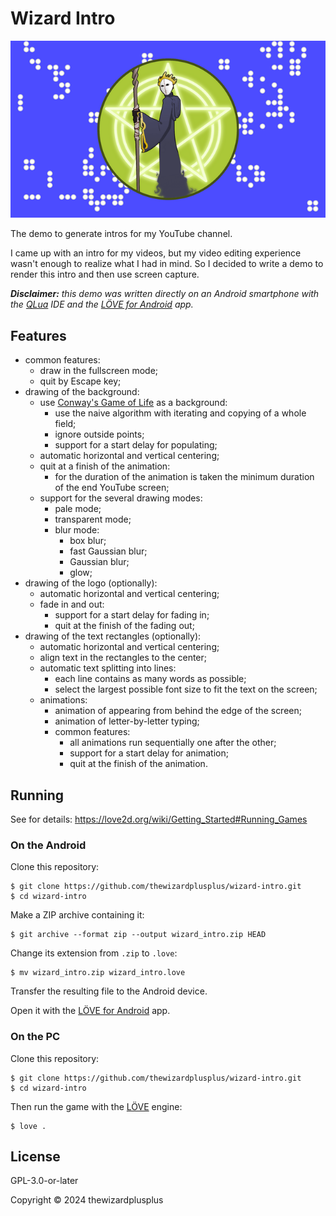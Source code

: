 # Wizard Intro

![](docs/screenshot_1.png)

The demo to generate intros for my YouTube channel.

I came up with an intro for my videos, but my video editing experience wasn't enough to realize what I had in mind. So I decided to write a demo to render this intro and then use screen capture.

_**Disclaimer:** this demo was written directly on an Android smartphone with the [QLua](https://play.google.com/store/apps/details?id=com.quseit.qlua5pro2) IDE and the [LÖVE for Android](https://play.google.com/store/apps/details?id=org.love2d.android) app._

## Features

- common features:
  - draw in the fullscreen mode;
  - quit by Escape key;
- drawing of the background:
  - use [Conway's Game of Life](https://en.wikipedia.org/wiki/Conway's_Game_of_Life) as a background:
    - use the naive algorithm with iterating and copying of a whole field;
    - ignore outside points;
    - support for a start delay for populating;
  - automatic horizontal and vertical centering;
  - quit at a finish of the animation:
    - for the duration of the animation is taken the minimum duration of the end YouTube screen;
  - support for the several drawing modes:
    - pale mode;
    - transparent mode;
    - blur mode:
      - box blur;
      - fast Gaussian blur;
      - Gaussian blur;
      - glow;
- drawing of the logo (optionally):
  - automatic horizontal and vertical centering;
  - fade in and out:
    - support for a start delay for fading in;
    - quit at the finish of the fading out;
- drawing of the text rectangles (optionally):
  - automatic horizontal and vertical centering;
  - align text in the rectangles to the center;
  - automatic text splitting into lines:
    - each line contains as many words as possible;
    - select the largest possible font size to fit the text on the screen;
  - animations:
    - animation of appearing from behind the edge of the screen;
    - animation of letter-by-letter typing;
    - common features:
      - all animations run sequentially one after the other;
      - support for a start delay for animation;
      - quit at the finish of the animation.

## Running

See for details: <https://love2d.org/wiki/Getting_Started#Running_Games>

### On the Android

Clone this repository:

```
$ git clone https://github.com/thewizardplusplus/wizard-intro.git
$ cd wizard-intro
```

Make a ZIP archive containing it:

```
$ git archive --format zip --output wizard_intro.zip HEAD
```

Change its extension from `.zip` to `.love`:

```
$ mv wizard_intro.zip wizard_intro.love
```

Transfer the resulting file to the Android device.

Open it with the [LÖVE for Android](https://play.google.com/store/apps/details?id=org.love2d.android) app.

### On the PC

Clone this repository:

```
$ git clone https://github.com/thewizardplusplus/wizard-intro.git
$ cd wizard-intro
```

Then run the game with the [LÖVE](https://love2d.org/) engine:

```
$ love .
```

## License

GPL-3.0-or-later

Copyright &copy; 2024 thewizardplusplus
